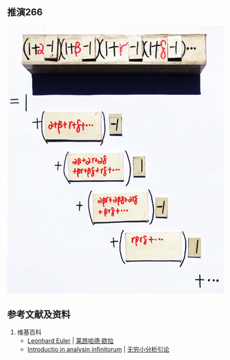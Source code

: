 ## 推演266

![](/images/无穷级数/欧拉的无穷分析引论中典型的推演实验/章15/推演266/266.jpg)

## 参考文献及资料

1. 维基百科
	- [Leonhard Euler](https://en.wikipedia.org/wiki/Leonhard_Euler) | [莱昂哈德·欧拉](https://zh.wikipedia.org/wiki/%E8%90%8A%E6%98%82%E5%93%88%E5%BE%B7%C2%B7%E6%AD%90%E6%8B%89) 
	- [Introductio in analysin infinitorum](https://en.wikipedia.org/wiki/Introductio_in_analysin_infinitorum) | [无穷小分析引论](https://zh.wikipedia.org/wiki/%E6%97%A0%E7%A9%B7%E5%B0%8F%E5%88%86%E6%9E%90%E5%BC%95%E8%AE%BA) 




